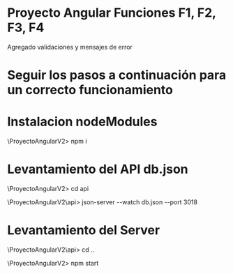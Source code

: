 # Proyecto Angular Funciones F1, F2, F3, F4

Agregado validaciones y mensajes de error

# Seguir los pasos a continuación para un correcto funcionamiento

# Instalacion nodeModules

\ProyectoAngularV2> npm i

# Levantamiento del API db.json

\ProyectoAngularV2> cd api

\ProyectoAngularV2\api> json-server --watch db.json --port 3018

# Levantamiento del Server

\ProyectoAngularV2\api> cd ..

\ProyectoAngularV2> npm start 





